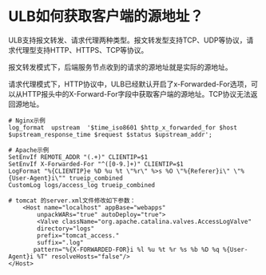 

# ULB如何获取客户端的源地址？

ULB支持报文转发、请求代理两种类型。报文转发型支持TCP、UDP等协议，请求代理型支持HTTP、HTTPS、TCP等协议。

报文转发模式下，后端服务节点收到的请求的源地址就是实际的源地址。

请求代理模式下，HTTP协议中，ULB已经默认开启了x-Forwarded-For选项，可以从HTTP报头中的X-Forward-For字段中获取客户端的源地址。TCP协议无法返回源地址。
```
# Nginx示例
log_format  upstream  '$time_iso8601 $http_x_forwarded_for $host $upstream_response_time $request $status $upstream_addr';

# Apache示例
SetEnvIf REMOTE_ADDR "(.+)" CLIENTIP=$1
SetEnvIf X-Forwarded-For "^([0-9.]+)" CLIENTIP=$1
LogFormat "%{CLIENTIP}e %D %u %t \"%r\" %>s %O \"%{Referer}i\" \"%{User-Agent}i\"" trueip_combined
CustomLog logs/access_log trueip_combined

# tomcat 的server.xml文件修改如下参数：
    <Host name="localhost" appBase="webapps" 
        unpackWARs="true" autoDeploy="true"> 
        <Valve className="org.apache.catalina.valves.AccessLogValve" 
        directory="logs" 
        prefix="tomcat_access." 
        suffix=".log" 
       pattern="%{X-FORWARDED-FOR}i %l %u %t %r %s %b %D %q %{User-Agent}i %T" resolveHosts="false"/> 
</Host>
```
 
